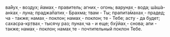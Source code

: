 ва̄йух̣ - воздух; йамах̣ - правитель; агних̣ - огонь; варун̣ах̣ - вода; ш́аш́а-ан̇ках̣ - луна; праджа̄патих̣ - Брахма; твам - Ты; прапита̄махах̣ - прадед; ча - также; намах̣ - поклон; намах̣ - поклон; те - Тебе; асту - да будет; сахасра-кр̣твах̣ - тысячу раз; пунах̣ ча - и еще; бхӯйах̣ - снова; апи - также; намах̣ - поклон; намах̣ те - почтительный поклон Тебе.